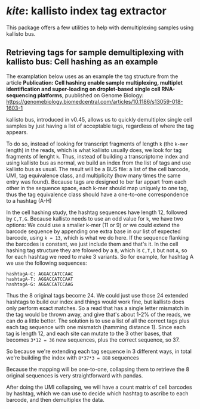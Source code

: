 # _kite_: kallisto index tag extractor

This package offers a few utilities to help with demultiplexing samples using kallisto bus. 


## Retrieving tags for sample demultiplexing with kallisto bus: Cell hashing as an example

The examplation below uses as an example the tag structure from the article **Publication: Cell hashing enable sample multiplexing, multiplet identification and super-loading on droplet-based single cell RNA-sequencing platforms**, puublished on Genome Biology: https://genomebiology.biomedcentral.com/articles/10.1186/s13059-018-1603-1

kallisto bus, introduced in v0.45, allows us to quickly demultiplex single cell samples by just having a list of acceptable tags, regardless of where the tag appears.

To do so, instead of looking for transcript fragments of length `k` (the `k-mer` length) in the reads, which is what kallisto usually does, we look for tag fragments of lenght `k`. Thus, instead of building a transcriptome index and using kallisto bus as normal, we build an index from the list of tags and use kallisto bus as usual. The result will be a BUS file: a list of the cell barcode, UMI, tag equivalence class, and multiplicity (how many times the same entry was found). Because tags are designed to ber far appart from each other in the sequence space, each k-mer should map uniquely to one tag, thus the tag equivalence class should have a one-to-one correspondence to a hashtag (A-H) 

In the cell hashing study, the hashtag sequences have length 12, followed by `C,T,G`. Because kallisto needs to use an odd value for `k`, we have two options: 
We could use a smaller k-mer (11 or 9) or we could extend the barcode sequence by appending one extra base in our list of expected barcode, using `k = 13`, which is what we do here. If the sequence flanking the barcodes is constant, we just include them and that's it. In the cell hashing tag structure they are folowed by a `B`, which is `C,T,G` but not `A`, so for each hashtag we need to make 3 variants. So for example, for hashtag A we use the following sequences:

```
hashtagA-C: AGGACCATCCAAC
hashtagA-T: AGGACCATCCAAT
hashtagA-G: AGGACCATCCAAG
```

Thus the 8 original tags become 24. We could just use those 24 extended hashtags to build our index and things would work fine, but kallisto does only perform exact matches. So a read that has a single letter mismatch in the tag would be thrown away, and give that's about 1-2% of the reads, we can do a little better. The solution is to use a list of all the correct tags plus each tag sequence with one mismatch (hamming distance 1). Since each tag is length 12, and each site can mutate to the 3 other bases, that becomes `3*12 = 36` new sequences, plus the correct sequence, so 37. 

So because we're extending each tag sequence in 3 different ways, in total we're building the index with `8*37*3 = 888` sequences

Because the mapping will be one-to-one, collapsing them to retrieve the 8 original sequences is very straightforward with pandas. 

After doing the UMI collapsing, we will have a count matrix of cell barcodes by hashtag, which we can use to decide which hashtag to ascribe to each barcode, and then demultiplex the data.
